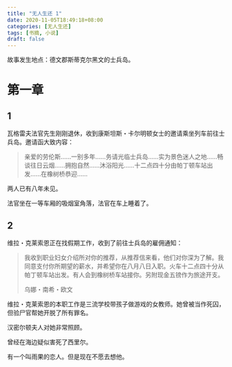 ```yaml
---
title: "无人生还 1"
date: 2020-11-05T18:49:18+08:00
categories: [无人生还]
tags: [书摘, 小说]
draft: false
---
```


故事发生地点：德文郡斯蒂克尔黑文的士兵岛。

# 第一章

## 1

瓦格雷夫法官先生刚刚退休，收到康斯坦斯・卡尔明顿女士的邀请乘坐列车前往士兵岛。邀请函大致内容：

> 亲爱的劳伦斯……一别多年……务请光临士兵岛……实为景色迷人之地……畅谈往日云烟……拥抱自然……沐浴阳光……十二点四十分由帕丁顿车站出发……在橡树桥恭迎……

两人已有八年未见。

法官坐在一等车厢的吸烟室角落，法官在车上睡着了。

## 2

维拉・克莱索恩正在找假期工作，收到了前往士兵岛的雇佣通知：

> 我收到职业妇女介绍所对你的推荐，从推荐信来看，他们对你深为了解。我同意支付你所期望的薪水，并希望你在八月八日入职。火车十二点四十分从帕丁顿车站出发。有人会到橡树桥车站接你。另附现金五镑作为旅途开支。
>
> 乌娜・南希・欧文

维拉・克莱索恩的本职工作是三流学校带孩子做游戏的女教师。她曾被当作死囚，但验尸官帮她开脱了所有罪名。

汉密尔顿夫人对她非常照顾。

曾经在海边疑似害死了西里尔。

有一个叫雨果的恋人。但是现在不愿去想他。
